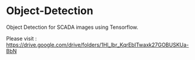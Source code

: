 # Object-Detection
Object Detection for SCADA images using Tensorflow.

Please visit : https://drive.google.com/drive/folders/1Hl_lbr_KqrEbITwaxk27GOBUSKUa-BbN 


